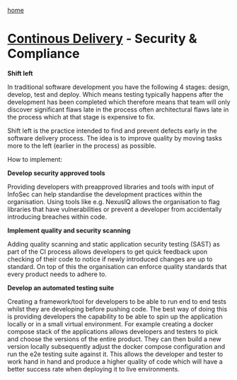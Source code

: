 [home](../README.md)
# [Continous Delivery](README.md) - Security & Compliance

**Shift left**

In traditional software development you have the following 4 stages: design, develop, test and deploy. Which means testing typically happens after the development has been completed which therefore means that team will only discover significant flaws late in the process often architectural flaws late in the process which at that stage is expensive to fix.

Shift left is the practice intended to find and prevent defects early in the software delivery process. The idea is to improve quality by moving tasks more to the left (earlier in the process) as possible.

How to implement:

**Develop security approved tools**

Providing developers with preapproved libraries and tools with input of InfoSec can help standardise the development practices within the organisation. Using tools like e.g. NexusIQ allows the organisation to flag libraries that have vulnerabilities or prevent a developer from accidentally introducing breaches within code.

**Implement quality and security scanning**

Adding quality scanning and static application security testing (SAST) as part of the CI process allows developers to get quick feedback upon checking of their code to notice if newly introduced changes are up to standard. On top of this the organisation can enforce quality standards that every product needs to adhere to.

**Develop an automated testing suite**

Creating a framework/tool for developers to be able to run end to end tests whilst they are developing before pushing code. The best way of doing this is providing developers the capability to be able to spin up the application locally or in a small virtual environment. For example creating a docker compose stack of the applications allows developers and testers to pick and choose the versions of the entire product. They can then build a new version locally subsequently adjust the docker compose configuration and run the e2e testing suite against it. This allows the developer and tester to work hand in hand and produce a higher quality of code which will have a better success rate when deploying it to live environments.
